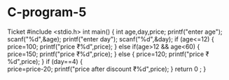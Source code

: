 # C-program-5
Ticket 
#include <stdio.h>
int main()
{
    int age,day,price;
    printf("enter age");
    scanf("%d",&age);
    printf("enter day");
    scanf("%d",&day);
    if (age<=12)
    {
        price=100;
        printf("price ₹%d",price);
    }
    else if(age>12 && age<60)
    {
        price=150;
        printf("price ₹%d",price);
    }
    else
    {
        price=120;
        printf("price ₹%d",price);
    }
    if (day==4)
    {    
        price=price-20;
        printf("price after discount ₹%d",price);
    }
    return 0 ;
    }
